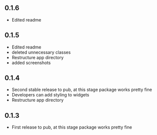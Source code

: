 ## 0.1.6

* Edited readme


## 0.1.5

* Edited readme
* deleted unnecessary classes
* Restructure app directory
* added screenshots

## 0.1.4

* Second stable release to pub, at this stage package works pretty fine
* Developers can add styling to widgets
* Restructure app directory

## 0.1.3

* First release to pub, at this stage package works pretty fine